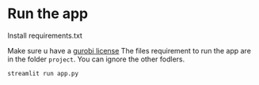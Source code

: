 # Run the app
Install requirements.txt

Make sure u have a [gurobi license](https://www.gurobi.com/downloads/end-user-license-agreement-academic/)
The files requirement to run the app are in the folder `project`. You can ignore the other fodlers.


```streamlit run app.py```